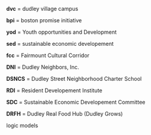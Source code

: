 **dvc** = dudley village campus

**bpi** = boston promise initiative

**yod** = Youth opportunities and Development 

**sed** = sustainable economic developement

**fcc** = Fairmount Cultural Corridor

**DNI** = Dudley Neighbors, Inc.

**DSNCS** = Dudley Street Neighborhood Charter School

**RDI** = Resident Developement Institute

**SDC** = Sustainable Economic Developement Committee

**DRFH** = Dudley Real Food Hub (Dudley Grows)

logic models

